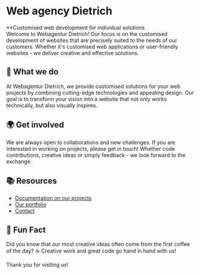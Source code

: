 # Web agency Dietrich

**Customised web development for individual solutions  
Welcome to Webagentur Dietrich! Our focus is on the customised development of websites that are precisely suited to the needs of our customers. Whether it's customised web applications or user-friendly websites - we deliver creative and effective solutions.

## 🌟 What we do

At Webagentur Dietrich, we provide customised solutions for your web projects by combining cutting-edge technologies and appealing design. Our goal is to transform your vision into a website that not only works technically, but also visually inspires.

## 🌍 Get involved

We are always open to collaborations and new challenges. If you are interested in working on projects, please get in touch! Whether code contributions, creative ideas or simply feedback - we look forward to the exchange.

## 📚 Resources

- [Documentation on our projects](https://github.com/Webagentur-Dietrich)
- [Our portfolio](https://webagentur-dietrich.de)
- [Contact](mailto:info@webagentur-dietrich.de)

## 🎉 Fun Fact

Did you know that our most creative ideas often come from the first coffee of the day? ☕ Creative work and great code go hand in hand with us!

Thank you for visiting us!
